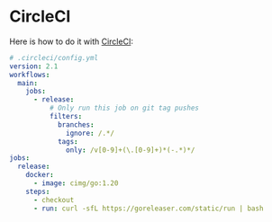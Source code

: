 # CircleCI

Here is how to do it with [CircleCI](https://circleci.com):

```yaml
# .circleci/config.yml
version: 2.1
workflows:
  main:
    jobs:
      - release:
          # Only run this job on git tag pushes
          filters:
            branches:
              ignore: /.*/
            tags:
              only: /v[0-9]+(\.[0-9]+)*(-.*)*/
jobs:
  release:
    docker:
      - image: cimg/go:1.20
    steps:
      - checkout
      - run: curl -sfL https://goreleaser.com/static/run | bash
```
